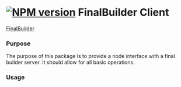 [![NPM version](https://badge.fury.io/js/finalbuilder-client.png)](http://badge.fury.io/js/finalbuilder-client)
FinalBuilder Client
====================

[FinalBuilder](http://www.finalbuilder.com/)

### Purpose
The purpose of this package is to provide a node interface with a final builder server.  It should allow 
for all basic operations.


### Usage

``` js

```
